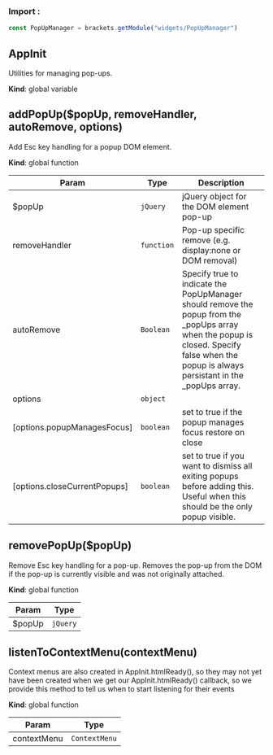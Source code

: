 ### Import :
```js
const PopUpManager = brackets.getModule("widgets/PopUpManager")
```

<a name="AppInit"></a>

## AppInit
Utilities for managing pop-ups.

**Kind**: global variable  
<a name="addPopUp"></a>

## addPopUp($popUp, removeHandler, autoRemove, options)
Add Esc key handling for a popup DOM element.

**Kind**: global function  

| Param | Type | Description |
| --- | --- | --- |
| $popUp | <code>jQuery</code> | jQuery object for the DOM element pop-up |
| removeHandler | <code>function</code> | Pop-up specific remove (e.g. display:none or DOM removal) |
| autoRemove | <code>Boolean</code> | Specify true to indicate the PopUpManager should      remove the popup from the _popUps array when the popup is closed. Specify false      when the popup is always persistant in the _popUps array. |
| options | <code>object</code> |  |
| [options.popupManagesFocus] | <code>boolean</code> | set to true if the popup manages focus restore on close |
| [options.closeCurrentPopups] | <code>boolean</code> | set to true if you want to dismiss all exiting popups before              adding this. Useful when this should be the only popup visible. |

<a name="removePopUp"></a>

## removePopUp($popUp)
Remove Esc key handling for a pop-up. Removes the pop-up from the DOM
if the pop-up is currently visible and was not originally attached.

**Kind**: global function  

| Param | Type |
| --- | --- |
| $popUp | <code>jQuery</code> | 

<a name="listenToContextMenu"></a>

## listenToContextMenu(contextMenu)
Context menus are also created in AppInit.htmlReady(), so they may not
yet have been created when we get our AppInit.htmlReady() callback, so
we provide this method to tell us when to start listening for their events

**Kind**: global function  

| Param | Type |
| --- | --- |
| contextMenu | <code>ContextMenu</code> | 

